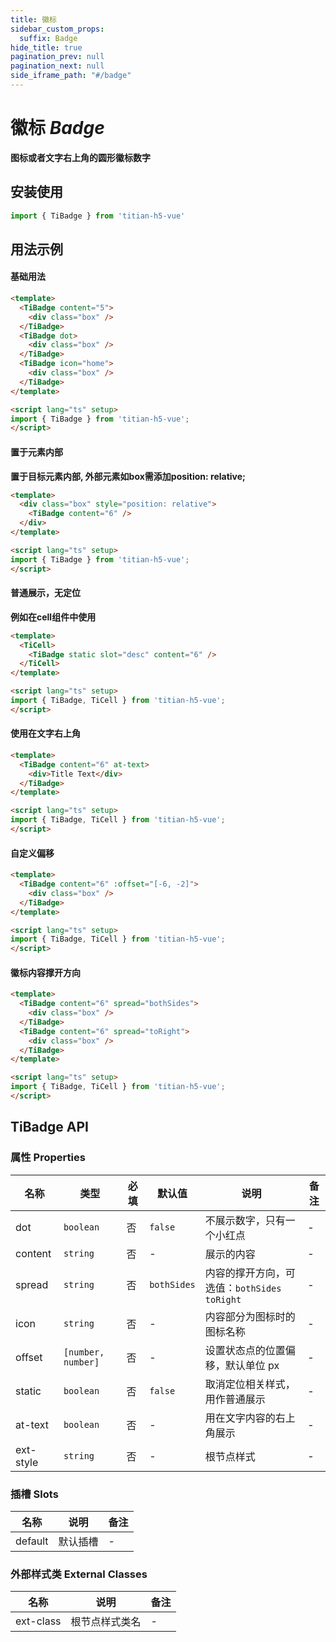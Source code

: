 ```yaml
---
title: 徽标
sidebar_custom_props:
  suffix: Badge
hide_title: true
pagination_prev: null
pagination_next: null
side_iframe_path: "#/badge"
---
```


# 徽标 _Badge_
**图标或者文字右上角的圆形徽标数字**

## 安装使用
```typescript showLineNumbers
import { TiBadge } from 'titian-h5-vue'
```

## 用法示例

#### 基础用法
```html showLineNumbers
<template>
  <TiBadge content="5">
    <div class="box" /> 
  </TiBadge>
  <TiBadge dot>
    <div class="box" />
  </TiBadge>
  <TiBadge icon="home">
    <div class="box" />
  </TiBadge>
</template>

<script lang="ts" setup>
import { TiBadge } from 'titian-h5-vue';
</script>
```
#### 置于元素内部
**置于目标元素内部, 外部元素如box需添加position: relative;**
```html showLineNumbers
<template>
  <div class="box" style="position: relative">
    <TiBadge content="6" />
  </div>
</template>

<script lang="ts" setup>
import { TiBadge } from 'titian-h5-vue';
</script>
```
#### 普通展示，无定位
**例如在cell组件中使用**
```html showLineNumbers
<template>
  <TiCell>
    <TiBadge static slot="desc" content="6" />
  </TiCell>
</template>

<script lang="ts" setup>
import { TiBadge, TiCell } from 'titian-h5-vue';
</script>
```
#### 使用在文字右上角
```html showLineNumbers
<template>
  <TiBadge content="6" at-text>
    <div>Title Text</div>
  </TiBadge>
</template>

<script lang="ts" setup>
import { TiBadge, TiCell } from 'titian-h5-vue';
</script>
```
#### 自定义偏移
```html showLineNumbers
<template>
  <TiBadge content="6" :offset="[-6, -2]">
    <div class="box" />
  </TiBadge>
</template>

<script lang="ts" setup>
import { TiBadge, TiCell } from 'titian-h5-vue';
</script>
```
#### 徽标内容撑开方向
```html showLineNumbers
<template>
  <TiBadge content="6" spread="bothSides">
    <div class="box" />
  </TiBadge>
  <TiBadge content="6" spread="toRight">
    <div class="box" />
  </TiBadge>
</template>

<script lang="ts" setup>
import { TiBadge, TiCell } from 'titian-h5-vue';
</script>
```
## TiBadge API
### 属性 **Properties**

| 名称     | 类型               | 必填 | 默认值    | 说明                                       | 备注 |
| -------- | ------------------ | ---- | --------- | ------------------------------------------ | ---- |
| dot      | `boolean`          | 否   | `false`     | 不展示数字，只有一个小红点                 | -    |
| content  | `string`           | 否   | -         | 展示的内容                                 | -    |
| spread   | `string`           | 否   | `bothSides` | 内容的撑开方向，可选值：`bothSides` `toRight` | -    |
| icon     | `string`           | 否   | -         | 内容部分为图标时的图标名称                 | -    |
| offset   | `[number, number]` | 否   | -         | 设置状态点的位置偏移，默认单位 px          | -    |
| static   | `boolean`          | 否   | `false`     | 取消定位相关样式，用作普通展示             | -    |
| at-text   | `boolean`          | 否   | -         | 用在文字内容的右上角展示                   | -    |
| ext-style | `string`           | 否   | -         | 根节点样式                                 | -    |

### 插槽 **Slots**

| 名称    | 说明     | 备注 |
| ------- | -------- | ---- |
| default | 默认插槽 | -    |

### 外部样式类 **External Classes**

| 名称     | 说明           | 备注 |
| -------- | -------------- | ---- |
| ext-class | 根节点样式类名 | -    |
